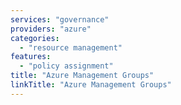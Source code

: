 ```yaml
---
services: "governance"
providers: "azure"
categories:
  - "resource management"
features:
  - "policy assignment"
title: "Azure Management Groups"
linkTitle: "Azure Management Groups"
---
```

